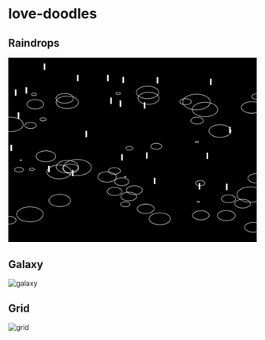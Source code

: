 # love-doodles

## Raindrops

![raindrops](https://github.com/rm-code/love-doodles/blob/master/01_raindrops/raindrops.gif)

## Galaxy

![galaxy](https://github.com/rm-code/love-doodles/blob/master/02_galaxy/galaxy.gif)

## Grid

![grid](https://github.com/rm-code/love-doodles/blob/master/03_grid/grid.gif)
